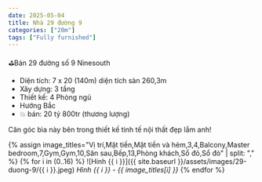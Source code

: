 ```yaml
---
date: 2025-05-04
title: Nhà 29 đường 9 
categories: ["20m"]
tags: ["Fully furnished"] 
---
```


⛳️Bán 29 đường số 9 Ninesouth
- Diện tích: 7 x 20 (140m) diện tích sàn 260,3m
- Xây dựng: 3 tầng
- Thiết kế: 4 Phòng ngủ
- Hướng Bắc
- 💥 bán: 20 tỷ 800tr (thương lượng)

Căn góc bìa này bên trong thiết kế tinh tế nội thất đẹp lắm anh!

{% assign image_titles="Vị trí,Mặt tiền,Mặt tiền và hẻm,3,4,Balcony,Master bedroom,7,Gym,Gym,10,Sân sau,Bếp,13,Phòng khách,Sổ đỏ,Sổ đỏ" | split: "," %}
{% for i in (0..16) %}
![Hinh {{ i }}]({{ site.baseurl }}/assets/images/29-duong-9/{{ i }}.jpeg)
_Hình {{ i }} - {{ image_titles[i] }}_
{% endfor %}
